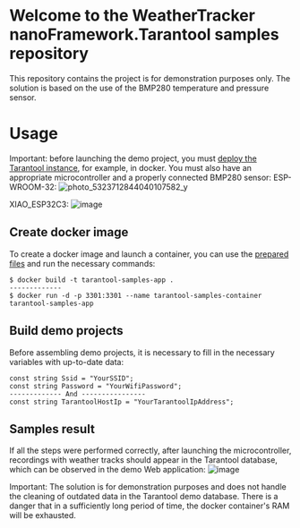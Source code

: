 # Welcome to the WeatherTracker nanoFramework.Tarantool samples repository
This repository contains the project is for demonstration purposes only.
The solution is based on the use of the BMP280 temperature and pressure sensor.

# Usage
Important: before launching the demo project, you must [deploy the Tarantool instance](https://www.tarantool.io/en/download/os-installation/docker-hub/), for example, in docker.
You must also have an appropriate microcontroller and a properly connected BMP280 sensor:
ESP-WROOM-32:
![photo_5323712844040107582_y](https://github.com/user-attachments/assets/89d1561d-9229-4e3e-a9df-18c364889b28)

XIAO_ESP32C3:
![image](https://github.com/user-attachments/assets/f7011556-f9c0-4102-9f18-f080fd2c4bf8)


## Create docker image
To create a docker image and launch a container, you can use the [prepared files](https://github.com/RelaxSpirit/nanoFramework.Tarantool/tree/master/Samples/WeatherTracker/Tarantool) and run the necessary commands:
```
$ docker build -t tarantool-samples-app .
-------------
$ docker run -d -p 3301:3301 --name tarantool-samples-container tarantool-samples-app
```

## Build demo projects
Before assembling demo projects, it is necessary to fill in the necessary variables with up-to-date data:
```
const string Ssid = "YourSSID";
const string Password = "YourWifiPassword";
------------- And ----------------
const string TarantoolHostIp = "YourTarantoolIpAddress";
```

## Samples result
If all the steps were performed correctly, after launching the microcontroller, recordings with weather tracks should appear in the Tarantool database, which can be observed in the demo Web application:
![image](https://github.com/user-attachments/assets/7a420e5e-6bf2-4629-b8c7-939e79cf1dca)

Important: The solution is for demonstration purposes and does not handle the cleaning of outdated data in the Tarantool demo database. There is a danger that in a sufficiently long period of time, the docker container's RAM will be exhausted.
